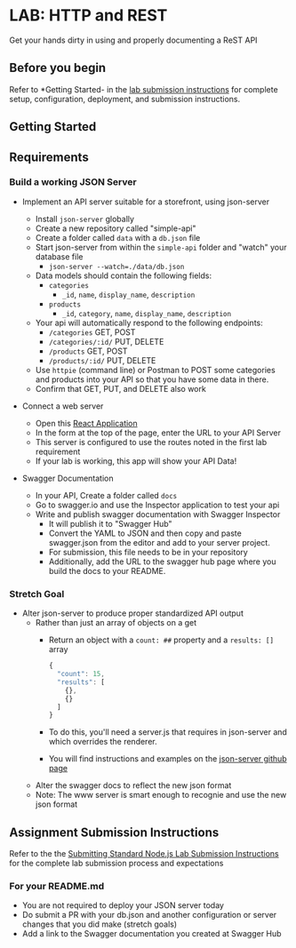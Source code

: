 # LAB: HTTP and REST

Get your hands dirty in using and properly documenting a ReST API

## Before you begin

Refer to *Getting Started-  in the [lab submission instructions](../../../reference/submission-instructions/labs/README.md) for complete setup, configuration, deployment, and submission instructions.

## Getting Started

## Requirements

### Build a working JSON Server

- Implement an API server suitable for a storefront, using json-server
  - Install `json-server` globally
  - Create a new repository called "simple-api"
  - Create a folder called `data` with a `db.json` file
  - Start json-server from within the `simple-api` folder and "watch" your database file
    - `json-server --watch=./data/db.json`
  - Data models should contain the following fields:
    - `categories`
      - `_id`, `name`, `display_name`, `description`
    - `products`
      - `_id`, `category`, `name`, `display_name`, `description`
  - Your api will automatically respond to the following endpoints:
    - `/categories`  GET, POST
    - `/categories/:id/` PUT, DELETE
    - `/products`  GET, POST
    - `/products/:id/` PUT, DELETE
  - Use `httpie` (command line) or Postman to POST some categories and products into your API so that you have some data in there.
  - Confirm that GET, PUT, and DELETE also work

- Connect a web server
  - Open this [React Application](https://w638oyk7o8.csb.app/)
  - In the form at the top of the page, enter the URL to your API Server
  - This server is configured to use the routes noted in the first lab requirement
  - If your lab is working, this app will show your API Data!

- Swagger Documentation
  - In your API, Create a folder called `docs`
  - Go to swagger.io and use the Inspector application to test your api
  - Write and publish swagger documentation with Swagger Inspector
    - It will publish it to "Swagger Hub"
    - Convert the YAML to JSON and then copy and paste swagger.json from the editor and add to your server project.
    - For submission, this file needs to be in your repository
    - Additionally, add the URL to the swagger hub page where you build the docs to your README.

### Stretch Goal

- Alter json-server to produce proper standardized API output
  - Rather than just an array of objects on a get
    - Return an object with a `count: ##` property and a `results: []` array

      ```javascript
      {
        "count": 15,
        "results": [
          {},
          {}
        ]
      }
      ```

    - To do this, you'll need a server.js that requires in json-server and which overrides the renderer.
    - You will find instructions and examples on the [json-server github page](https://github.com/typicode/json-server)
  - Alter the swagger docs to reflect the new json format
  - Note: The www server is smart enough to recognie and use the new json format

## Assignment Submission Instructions

Refer to the the [Submitting Standard Node.js Lab Submission Instructions](../../../reference/submission-instructions/labs/node-apps.md) for the complete lab submission process and expectations

### For your README.md

- You are not required to deploy your JSON server today
- Do submit a PR with your db.json and another configuration or server changes that you did make (stretch goals)
- Add a link to the Swagger documentation you created at Swagger Hub
